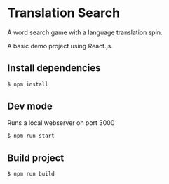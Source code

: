 # Translation Search

A word search game with a language translation spin.

A basic demo project using React.js.

## Install dependencies

```sh
$ npm install
```

## Dev mode

Runs a local webserver on port 3000

```sh
$ npm run start
```

## Build project

```sh
$ npm run build
```
